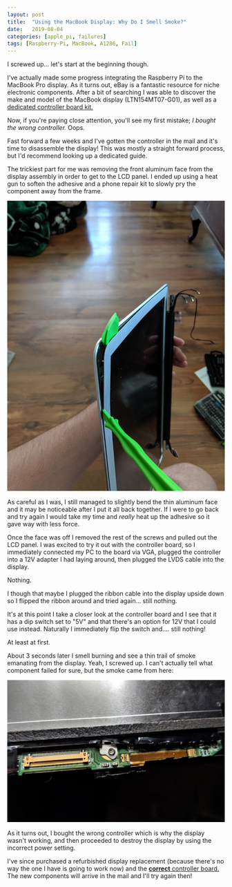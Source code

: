 ```yaml
---
layout: post
title:  "Using the MacBook Display: Why Do I Smell Smoke?"
date:   2019-08-04
categories: [apple_pi, failures]
tags: [Raspberry-Pi, MacBook, A1286, Fail] 
---
```

I screwed up... let's start at the beginning though.

I've actually made some progress integrating the Raspberry Pi to the MacBook Pro display. As it turns out, eBay is a fantastic resource for niche electronic components. After a bit of searching I was able to discover the make and model of the MacBook display (LTN154MT07-G01), as well as a [dedicated controller board kit.](https://www.ebay.com/itm/RTD2270-LED-LCD-Controller-Board-Kit-For-DIY-15-4-Screen-LP154WP4-TLA1-1440x900/182754823373?ssPageName=STRK%3AMEBIDX%3AIT&_trksid=p2057872.m2749.l2649)

Now, if you're paying close attention, you'll see my first mistake; *I bought the wrong controller.* Oops.

Fast forward a few weeks and I've gotten the controller in the mail and it's time to disassemble the display! This was mostly a straight forward process, but I'd recommend looking up a dedicated guide.

The trickiest part for me was removing the front aluminum face from the display assembly in order to get to the LCD panel. I ended up using a heat gun to soften the adhesive and a phone repair kit to slowly pry the component away from the frame. 

![This took a long time](/assets\images\macbook_display_disessemble.jpg)

As careful as I was, I still managed to slightly bend the thin aluminum face and it may be noticeable after I put it all back together. If I were to go back and try again I would take my time and *really* heat up the adhesive so it gave way with less force. 

Once the face was off I removed the rest of the screws and pulled out the LCD panel. I was excited to try it out with the controller board, so I immediately connected my PC to the board via VGA, plugged the controller into a 12V adapter I had laying around, then plugged the LVDS cable into the display.

Nothing.

I though that maybe I plugged the ribbon cable into the display upside down so I flipped the ribbon around and tried again... still nothing.

It's at this point I take a closer look at the controller board and I see that it has a dip switch set to "5V" and that there's an option for 12V that I could use instead. Naturally I immediately flip the switch and.... still nothing! 

At least at first.

About 3 seconds later I smell burning and see a thin trail of smoke emanating from the display. Yeah, I screwed up. I can't actually tell what component failed for sure, but the smoke came from here:

![It smells like failure too](/assets\images\broken_display.jpg)

As it turns out, I bought the wrong controller which is why the display wasn't working, and then  proceeded to destroy the display by using the incorrect power setting.

I've since purchased a refurbished display replacement (because there's no way the one I have is going to work now) and the [**correct** controller board.](https://www.ebay.com/itm/NT68676-HDMI-DVI-VGA-LCD-Controller-Board-for-1680X1050-Panel-LTN154MT07-G01/123585092400?ssPageName=STRK%3AMEBIDX%3AIT&_trksid=p2057872.m2749.l2649) The new components will arrive in the mail and I'll try again then!



